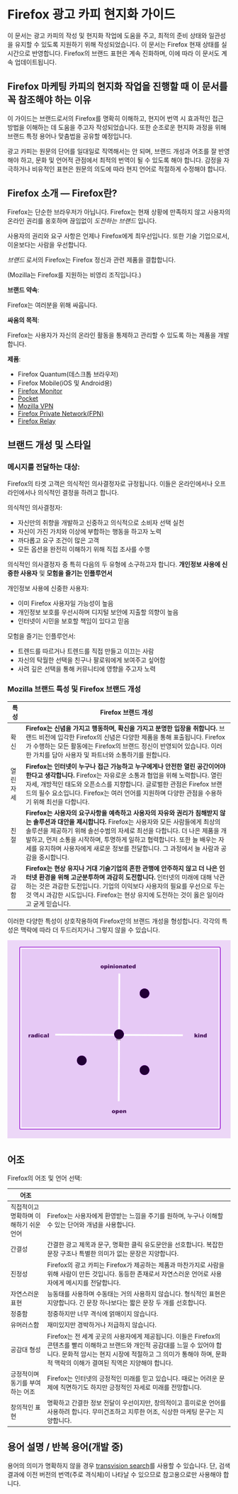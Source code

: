 # Firefox 광고 카피 현지화 가이드

이 문서는 광고 카피의 작성 및 현지화 작업에 도움을 주고, 최적의 준비 상태와 일관성을 유지할 수 있도록 지원하기 위해 작성되었습니다. 이 문서는 Firefox 현재 상태를 실시간으로 반영합니다. Firefox의 브랜드 표현은 계속 진화하며, 이에 따라 이 문서도 계속 업데이트됩니다.

## Firefox 마케팅 카피의 현지화 작업을 진행할 때 이 문서를 꼭 참조해야 하는 이유

이 가이드는 브랜드로서의 Firefox를 명확히 이해하고, 현지어 번역 시 효과적인 접근 방법을 이해하는 데 도움을 주고자 작성되었습니다. 또한 순조로운 현지화 과정을 위해 브랜드 특정 용어나 맞춤법을 공유할 예정입니다.

광고 카피는 원문의 단어를 일대일로 직역해서는 안 되며, 브랜드 개성과 어조를 잘 반영해야 하고, 문화 및 언어적 관점에서 최적의 번역이 될 수 있도록 해야 합니다. 감정을 자극하거나 비유적인 표현은 원문의 의도에 따라 현지 언어로 적절하게 수정해야 합니다.

## Firefox 소개 — Firefox란?

Firefox는 단순한 브라우저가 아닙니다. Firefox는 현재 상황에 만족하지 않고 사용자의 온라인 권리를 옹호하며 끊임없이 *도전하는 브랜드* 입니다.

사용자의 권리와 요구 사항은 언제나 Firefox에게 최우선입니다. 또한 기술 기업으로서, 이윤보다는 사람을 우선합니다.

*브랜드* 로서의 Firefox는 Firefox 정신과 관련 제품을 결합합니다.

(Mozilla는 Firefox를 지원하는 비영리 조직입니다.)

**브랜드 약속**:

Firefox는 여러분을 위해 싸웁니다.

**싸움의 목적**:

Firefox는 사용자가 자신의 온라인 활동을 통제하고 관리할 수 있도록 하는 제품을 개발합니다.

**제품**:

* Firefox Quantum(데스크톱 브라우저)
* Firefox Mobile(iOS 및 Android용)
* [Firefox Monitor](https://monitor.firefox.com/)
* [Pocket](https://play.google.com/store/apps/)
* [Mozilla VPN](https://vpn.mozilla.org/)
* [Firefox Private Network(FPN)](https://fpn.firefox.com/)
* [Firefox Relay](https://relay.firefox.com/)

## 브랜드 개성 및 스타일

### 메시지를 전달하는 대상:

Firefox의 타겟 고객은 의식적인 의사결정자로 규정됩니다. 이들은 온라인에서나 오프라인에서나 의식적인 결정을 하려고 합니다.

의식적인 의사결정자:

* 자신만의 취향을 개발하고 신중하고 의식적으로 소비자 선택 실천
* 자신이 가진 가치와 이상에 부합하는 행동을 하고자 노력
* 까다롭고 요구 조건이 많은 고객
* 모든 옵션을 완전히 이해하기 위해 직접 조사를 수행

의식적인 의사결정자 중 특히 다음의 두 유형에 소구하고자 합니다. **개인정보 사용에 신중한 사용자** 및 **모험을 즐기는 인플루언서**

개인정보 사용에 신중한 사용자:

* 이미 Firefox 사용자일 가능성이 높음
* 개인정보 보호를 우선시하며 디지털 보안에 지출할 의향이 높음
* 인터넷이 시민을 보호할 책임이 있다고 믿음

모험을 즐기는 인플루언서:

* 트렌드를 따르거나 트렌드를 직접 만들고 이끄는 사람
* 자신의 탁월한 선택을 친구나 팔로워에게 보여주고 싶어함
* 사려 깊은 선택을 통해 커뮤니티에 영향을 주고자 노력

### Mozilla 브랜드 특성 및 Firefox 브랜드 개성

| **특성** |                                                                                                            **Firefox 브랜드 개성**                                                                                                            |
|--------|------------------------------------------------------------------------------------------------------------------------------------------------------------------------------------------------------------------------------------------|
| 확신     | **Firefox는 신념을 가지고 행동하며, 확신을 가지고 분명한 입장을 취합니다.** 브랜드 비전에 입각한 Firefox의 신념은 다양한 제품을 통해 표출됩니다. Firefox가 수행하는 모든 활동에는 Firefox의 브랜드 정신이 반영되어 있습니다. 이러한 가치를 담아 사용자 및 파트너와 소통하기를 원합니다.                                                          |
| 열린 자세  | **Firefox는 인터넷이 누구나 접근 가능하고 누구에게나 안전한 열린 공간이어야 한다고 생각합니다.** Firefox는 자유로운 소통과 협업을 위해 노력합니다. 열린 자세, 개방적인 태도와 오픈소스를 지향합니다. 글로벌한 관점은 Firefox 브랜드의 필수 요소입니다. Firefox는 여러 언어를 지원하며 다양한 관점을 수용하기 위해 최선을 다합니다.                                  |
| 친절     | **Firefox는 사용자의 요구사항을 예측하고 사용자의 자유와 권리가 침해받지 않는 솔루션과 대안을 제시합니다.** Firefox는 사용자와 모든 사람들에게 최상의 솔루션을 제공하기 위해 솔선수범의 자세로 최선을 다합니다. 더 나은 제품을 개발하고, 먼저 소통을 시작하며, 투명하게 일하고 협력합니다. 또한 늘 배우는 자세를 유지하며 사용자에게 새로운 정보를 전달합니다. 그 과정에서 늘 사람과 공감을 중시합니다. |
| 과감함    | **Firefox는 현상 유지나 거대 기술기업의 흔한 관행에 안주하지 않고 더 나은 인터넷 환경을 위해 고군분투하며 과감히 도전합니다.** 인터넷의 미래에 대해 낙관하는 것은 과감한 도전입니다. 기업의 이익보다 사용자의 필요를 우선으로 두는 것 역시 과감한 시도입니다. Firefox는 현상 유지에 도전하는 것이 옳은 일이라고 굳게 믿습니다.                                          |

이러한 다양한 특성이 상호작용하여 Firefox만의 브랜드 개성을 형성합니다. 각각의 특성은 맥락에 따라 더 두드러지거나 그렇지 않을 수 있습니다.

![Firefox 브랜드 개성 매트릭스](../images/firefox_marketing/firefox_personality_en.png)

## 어조

Firefox의 어조 및 언어 선택:

|          어조           |                                                                                                                                                      |
|-----------------------|------------------------------------------------------------------------------------------------------------------------------------------------------|
| 직접적이고 명확하며 이해하기 쉬운 언어 | Firefox는 사용자에게 환영받는 느낌을 주기를 원하며, 누구나 이해할 수 있는 단어와 개념을 사용합니다.                                                                                         |
| 간결성                   | 간결한 광고 제목과 문구, 명확한 클릭 유도문안을 선호합니다.  복잡한 문장 구조나 특별한 의미가 없는 문장은 지양합니다.                                                                                 |
| 진정성                   | Firefox의 광고 카피는 Firefox가 제공하는 제품과 마찬가지로 사람을 위해 사람이 만든 것입니다. 동등한 존재로서 자연스러운 언어로 사용자에게 메시지를 전달합니다.                                                     |
| 자연스러운 표현              | 능동태를 사용하며 수동태는 거의 사용하지 않습니다. 형식적인 표현은 지양합니다. 긴 문장 하나보다는 짧은 문장 두 개를 선호합니다.                                                                            |
| 정중함                   | 정중하지만 너무 격식에 얽매이지 않습니다.                                                                                                                              |
| 유머러스함                 | 재미있지만 경박하거나 저급하지 않습니다.                                                                                                                               |
| 공감대 형성                | Firefox는 전 세계 곳곳의 사용자에게 제공됩니다. 이들은 Firefox의 콘텐츠를 빨리 이해하고 브랜드와 개인적 공감대를 느낄 수 있어야 합니다. 문화적 암시는 현지 시장에 적절하고 그 의미가 통해야 하며, 문화적 맥락의 이해가 결여된 직역은 지양해야 합니다. |
| 긍정적이며 동기를 부여하는 어조     | Firefox는 인터넷의 긍정적인 미래를 믿고 있습니다. 때로는 어려운 문제에 직면하기도 하지만 긍정적인 자세로 미래를 전망합니다.                                                                            |
| 창의적인 표현               | 명확하고 간결한 정보 전달이 우선이지만, 창의적이고 흥미로운 언어를 사용하려 합니다. 무미건조하고 지루한 어조, 식상한 마케팅 문구는 지양합니다.                                                                    |

## 용어 설명 / 반복 용어(개발 중)

용어의 의미가 명확하지 않을 경우 [transvision search](https://transvision.mozfr.org/)를 사용할 수 있습니다. 단, 검색 결과에 이전 버전의 번역(주로 격식체)이 나타날 수 있으므로 참고용으로만 사용해야 합니다.

